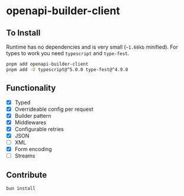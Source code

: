 # openapi-builder-client

## To Install

Runtime has no dependencies and is very small (`~1.68kb` minified).
For types to work you need `typescript` and `type-fest`.

```bash
pnpm add openapi-builder-client
pnpm add -D typescript@^5.0.0 type-fest@^4.9.0
```

## Functionality

- [x] Typed
- [x] Overrideable config per request
- [x] Builder pattern
- [x] Middlewares
- [x] Configurable retries
- [x] JSON
- [ ] XML
- [x] Form encoding
- [ ] Streams

## Contribute

```bash
bun install
```